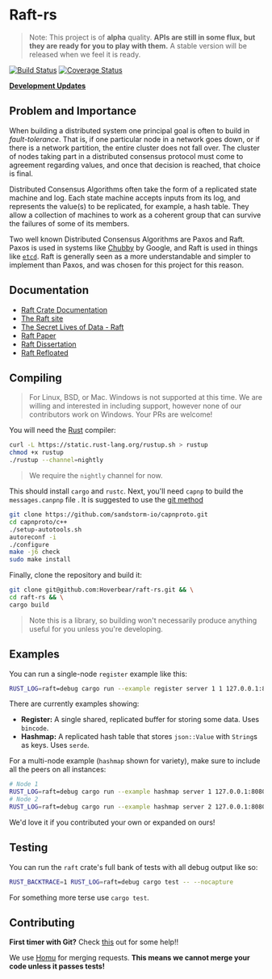 # Raft-rs #

> Note: This project is of **alpha** quality. **APIs are still in some flux, but they are ready for you to play with them.** A stable version will be released when we feel it is ready.

[![Build Status](https://img.shields.io/travis/Hoverbear/raft-rs/master.svg)](https://travis-ci.org/Hoverbear/raft-rs)
[![Coverage Status](https://img.shields.io/coveralls/Hoverbear/raft-rs/master.svg)](https://coveralls.io/github/Hoverbear/raft-rs)

**[Development Updates](http://www.hoverbear.org/tag/raft/)**

## Problem and Importance ##

When building a distributed system one principal goal is often to build in *fault-tolerance*. That is, if one particular node in a network goes down, or if there is a network partition, the entire cluster does not fall over. The cluster of nodes taking part in a distributed consensus protocol must come to agreement regarding values, and once that decision is reached, that choice is final.

Distributed Consensus Algorithms often take the form of a replicated state machine and log. Each state machine accepts inputs from its log, and represents the value(s) to be replicated, for example, a hash table. They allow a collection of machines to work as a coherent group that can survive the failures of some of its members.

Two well known Distributed Consensus Algorithms are Paxos and Raft. Paxos is used in systems like [Chubby](http://research.google.com/archive/chubby.html) by Google, and Raft is used in things like [`etcd`](https://github.com/coreos/etcd/tree/master/raft). Raft is generally seen as a more understandable and simpler to implement than Paxos, and was chosen for this project for this reason.


## Documentation ##

* [Raft Crate Documentation](https://hoverbear.github.io/raft-rs/raft/)
* [The Raft site](https://raftconsensus.github.io/)
* [The Secret Lives of Data - Raft](http://thesecretlivesofdata.com/raft/)
* [Raft Paper](http://ramcloud.stanford.edu/raft.pdf)
* [Raft Dissertation](https://github.com/ongardie/dissertation#readme)
* [Raft Refloated](https://www.cl.cam.ac.uk/~ms705/pub/papers/2015-osr-raft.pdf)

## Compiling ##

> For Linux, BSD, or Mac. Windows is not supported at this time. We are willing and interested in including support, however none of our contributors work on Windows. Your PRs are welcome!

You will need the [Rust](http://rust-lang.org/) compiler:

```bash
curl -L https://static.rust-lang.org/rustup.sh > rustup
chmod +x rustup
./rustup --channel=nightly
```

> We require the `nightly` channel for now.

This should install `cargo` and `rustc`. Next, you'll need `capnp` to build the
`messages.canpnp` file . It is suggested to use the [git method](https://capnproto.org/install.html#installation-unix)

```bash
git clone https://github.com/sandstorm-io/capnproto.git
cd capnproto/c++
./setup-autotools.sh
autoreconf -i
./configure
make -j6 check
sudo make install
```

Finally, clone the repository and build it:

```bash
git clone git@github.com:Hoverbear/raft-rs.git && \
cd raft-rs && \
cargo build
```

> Note this is a library, so building won't necessarily produce anything useful for you unless you're developing.

## Examples ##

You can run a single-node `register` example like this:

```bash
RUST_LOG=raft=debug cargo run --example register server 1 1 127.0.0.1:8080
```

There are currently examples showing:

* **Register:** A single shared, replicated buffer for storing some data. Uses `bincode`.
* **Hashmap:** A replicated hash table that stores `json::Value` with `String`s as keys. Uses `serde`.

For a multi-node example (`hashmap` shown for variety), make sure to include all the peers on all instances:
```bash
# Node 1
RUST_LOG=raft=debug cargo run --example hashmap server 1 127.0.0.1:8080 127.0.0.1:8081
# Node 2
RUST_LOG=raft=debug cargo run --example hashmap server 2 127.0.0.1:8080 127.0.0.1:8081
```

We'd love it if you contributed your own or expanded on ours!

## Testing ##

You can run the `raft` crate's full bank of tests with all debug output like so:

```bash
RUST_BACKTRACE=1 RUST_LOG=raft=debug cargo test -- --nocapture
```

For something more terse use `cargo test`.

## Contributing ##

**First timer with Git?** Check [this](https://github.com/hoverbear/rust-rosetta#contributing-1) out for some help!!

We use [Homu](http://homu.io/q/Hoverbear/raft) for merging requests. **This means we cannot merge your code unless it passes tests!**
